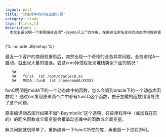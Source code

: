 ```yaml
---
layout: post
title: "动态库中的同名函数问题"
category: study
tags: [linux,C]
description: |
  本文主要说明一个事例编译选项“-Bsymbolic”的作用，在编译无命名空间的动态库时推荐使用，比如常见的C语言动态库。
---
```

{% include JB/setup %}

  最近一个客户的商用机重启后，突然出现一个奇怪的业务异常问题。业务进程A一启动，就出现大量的错误，尝试core掉进程发现堆栈类似下面的情况：

       3#   ...
       4#   funcC  (at /opt/oracle/D.so
       5#   MODA::funB  (at /home/modA/XXXX)


  funC明明是modA下的一个动态库中的函数，怎么会调到oracle下的一个动态库函数呢？
  通过nm发现原来两个库中都有funcC这个函数，由于加载的函数错误导致了这个问题。
   

  原来编译动态库时如果不加“-Bsymbolic”这个选项，在应用程序中（或加载在前的）的同名函数或全局变量会覆盖动态库中的函数或全局变量。

   解决问题就很简单了，重新编译一下funcC所在的库，再重启一下进程即可。

